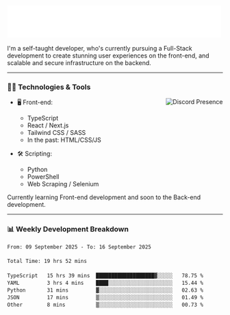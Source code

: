 <img src="assets/wave.svg" alt=":wave:" />

I'm a self-taught developer, who's currently pursuing a Full-Stack development to create stunning user experiences on the front-end, and scalable and secure infrastructure on the backend.

---

### 🧑‍💻 Technologies & Tools

<a href="https://discord.com/users/414304208649453568" target="_blank" rel="nofollow">
   <img src="https://lanyard-profile-readme.vercel.app/api/414304208649453568?idleMessage=Probably%20doing%20something%20else..." alt="Discord Presence" align="right">
</a>

- 🖥️ Front-end:

  - TypeScript
  - React / Next.js
  - Tailwind CSS / SASS
  - In the past: HTML/CSS/JS

- 🛠 Scripting:

  - Python
  - PowerShell
  - Web Scraping / Selenium

Currently learning Front-end development and soon to the Back-end development.

---

### 📊 Weekly Development Breakdown

<!--START_SECTION:waka-->

```txt
From: 09 September 2025 - To: 16 September 2025

Total Time: 19 hrs 52 mins

TypeScript   15 hrs 39 mins  ███████████████████▓░░░░░   78.75 %
YAML         3 hrs 4 mins    ████░░░░░░░░░░░░░░░░░░░░░   15.44 %
Python       31 mins         ▓░░░░░░░░░░░░░░░░░░░░░░░░   02.63 %
JSON         17 mins         ▒░░░░░░░░░░░░░░░░░░░░░░░░   01.49 %
Other        8 mins          ▒░░░░░░░░░░░░░░░░░░░░░░░░   00.73 %
```

<!--END_SECTION:waka-->
